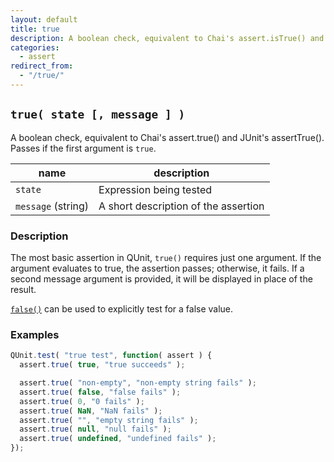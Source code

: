 ```yaml
---
layout: default
title: true
description: A boolean check, equivalent to Chai's assert.isTrue() and JUnit's assertTrue(). Passes if the first argument is true.
categories:
  - assert
redirect_from:
  - "/true/"
---
```


## `true( state [, message ] )`

A boolean check, equivalent to Chai's assert.true() and JUnit's assertTrue(). Passes if the first argument is `true`.

| name               | description                          |
|--------------------|--------------------------------------|
| `state`            | Expression being tested              |
| `message` (string) | A short description of the assertion |

### Description

The most basic assertion in QUnit, `true()` requires just one argument. If the argument evaluates to true, the assertion passes; otherwise, it fails. If a second message argument is provided, it will be displayed in place of the result.

[`false()`](/assert/false) can be used to explicitly test for a false value.

### Examples

```js
QUnit.test( "true test", function( assert ) {
  assert.true( true, "true succeeds" );

  assert.true( "non-empty", "non-empty string fails" );
  assert.true( false, "false fails" );
  assert.true( 0, "0 fails" );
  assert.true( NaN, "NaN fails" );
  assert.true( "", "empty string fails" );
  assert.true( null, "null fails" );
  assert.true( undefined, "undefined fails" );
});
```

